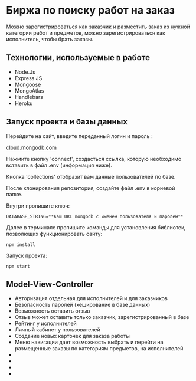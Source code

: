 # Биржа по поиску работ на заказ

Можно зарегистрироваться как заказчик и разместить заказ из нужной категории работ и предметов, 
можно зарегистрироваться как исполнитель, чтобы брать заказы.

## Технологии, используемые в работе

* Node.Js
* Express JS
* Mongoose
* MongoAtlas
* Handlebars
* Heroku

## Запуск проекта и базы данных

Перейдите на сайт, введите переданный логин и пароль :

[cloud.mongodb.com](https://cloud.mongodb.com)

Нажмите кнопку 'connect', создасться ссылка, которую необходимо вставить в файл .env (информация ниже).

Кнопка 'collections' отобразит вам данные пользователей по базе.

После клонирования репозитория, создайте файл .env в корневой папке.

Внутри пропишите ключ:

```DATABASE_STRING=**ваш URL mongodb с именем пользователя и паролем**```

Далее в терминале пропишите команды для установления библиотек, позволющих функционировать сайту:

```
npm install
```

Запуск проекта:

```
npm start
```

## Model-View-Controller

* Авторизация отдельная для исполнителей и для заказчиков
* Безопасность паролей (хеширование в базе данных)
* Возможность оставить отзыв
* Отзыв может оставить только заказчик, зарегистрированный в базе
* Рейтинг у исполнителей
* Личный кабинет у пользователей
* Создание новых карточек для заказа работы
* Меню навигации дает возможность выбрать и перейти на размещенные заказы по категориям предметов, на исполнителей
* 
* 
* 
* 
